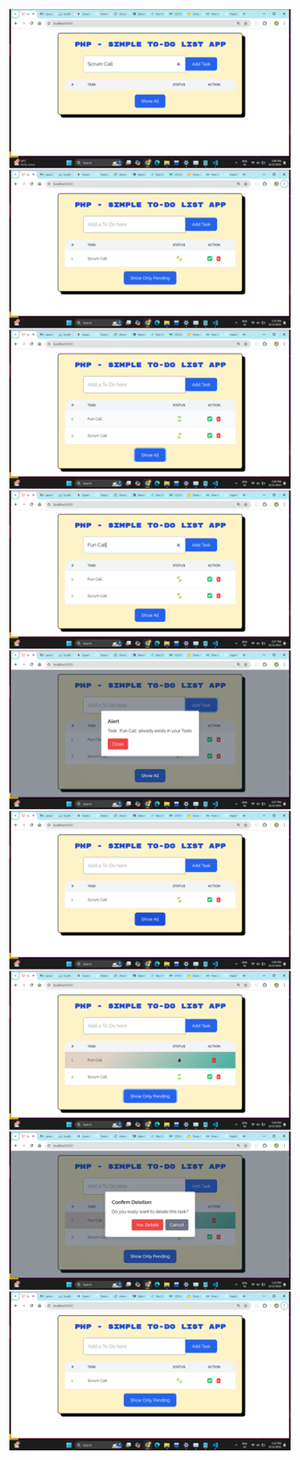 <div>
  <img src="/resources/img/Screenshot 2024-08-15 170631.png"/>
  <img src="/resources/img/Screenshot 2024-08-15 171051.png"/>
  <img src="/resources/img/Screenshot 2024-08-15 170911.png"/>
  <img src="/resources/img/Screenshot 2024-08-15 170745.png"/>
<img src="/resources/img/Screenshot 2024-08-15 170757.png"/>
<img src="/resources/img/Screenshot 2024-08-15 170941.png"/>
<img src="/resources/img/Screenshot 2024-08-15 171004.png"/>
<img src="/resources/img/Screenshot 2024-08-15 171022.png"/>
<img src="/resources/img/Screenshot 2024-08-15 171051.png"/>

</div>
